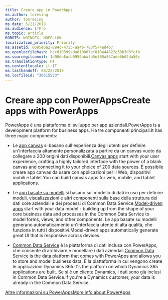 ```yaml
---
title: Creare app in PowerApps
ms.author: toresing
author: tomresing
ms.date: 5/21/2018
ms.audience: ITPro
ms.topic: article
ROBOTS: NOINDEX, NOFOLLOW
localization_priority: Priority
ms.assetid: 0095e6a2-884c-4733-aa4b-783f574ad4b7
ms.openlocfilehash: bccd19399ada810007ef810444822e58b3d3fcfb
ms.sourcegitcommit: 1d98db8acb9959aba3b5e308a567ade6b62da56c
ms.translationtype: HT
ms.contentlocale: it-IT
ms.lasthandoff: 08/22/2019
ms.locfileid: "36515523"
---
```

# <a name="create-apps-with-powerapps"></a><span data-ttu-id="f0815-102">Creare app con PowerApps</span><span class="sxs-lookup"><span data-stu-id="f0815-102">Create apps with PowerApps</span></span>

<span data-ttu-id="f0815-103">PowerApps è una piattaforma di sviluppo per app aziendali.</span><span class="sxs-lookup"><span data-stu-id="f0815-103">PowerApps is a development platform for business apps.</span></span> <span data-ttu-id="f0815-104">Ha tre componenti principali:</span><span class="sxs-lookup"><span data-stu-id="f0815-104">It has three major components:</span></span> 
  
- <span data-ttu-id="f0815-105">Le [app canvas](https://go.microsoft.com/fwlink/?linkid=874495) si basano sull'esperienza degli utenti per definire un'interfaccia altamente personalizzata a partire da un canvas vuoto da collegare a 200 origini dati disponibili.</span><span class="sxs-lookup"><span data-stu-id="f0815-105">[Canvas apps](https://go.microsoft.com/fwlink/?linkid=874495) start with your user experience, crafting a highly tailored interface with the power of a blank canvas and connecting it to your choice of 200 data sources.</span></span> <span data-ttu-id="f0815-106">È possibile creare app canvas da usare con applicazioni per il Web, dispositivi mobili e tablet.</span><span class="sxs-lookup"><span data-stu-id="f0815-106">You can build canvas apps for web, mobile, and tablet applications.</span></span> 
    
- <span data-ttu-id="f0815-107">Le [app basate su modelli](https://go.microsoft.com/fwlink/?linkid=874496) si basano sul modello di dati in uso per definire moduli, visualizzazioni e altri componenti sulla base della struttura dei dati core aziendali e dei processi di Common Data Service.</span><span class="sxs-lookup"><span data-stu-id="f0815-107">[Model-driven apps](https://go.microsoft.com/fwlink/?linkid=874496) start with your data model - building up from the shape of your core business data and processes in the Common Data Service to model forms, views, and other components.</span></span> <span data-ttu-id="f0815-108">Le app basate su modelli generano automaticamente un'interfaccia utente di alta qualità, che funziona in tutti i dispositivi.</span><span class="sxs-lookup"><span data-stu-id="f0815-108">Model-driven apps automatically generate great UI that is responsive across devices.</span></span> 
    
- <span data-ttu-id="f0815-109">[Common Data Service](https://go.microsoft.com/fwlink/?linkid=874497) è la piattaforma di dati inclusa con PowerApps, che consente di archiviare e modellare i dati aziendali.</span><span class="sxs-lookup"><span data-stu-id="f0815-109">[Common Data Service](https://go.microsoft.com/fwlink/?linkid=874497) is the data platform that comes with PowerApps and allows you to store and model business data.</span></span> <span data-ttu-id="f0815-110">È la piattaforma in cui vengono create le applicazioni Dynamics 365.</span><span class="sxs-lookup"><span data-stu-id="f0815-110">It's the platform on which Dynamics 365 applications are built.</span></span> <span data-ttu-id="f0815-111">Se si è un cliente Dynamics, i dati sono già inclusi in Common Data Service.</span><span class="sxs-lookup"><span data-stu-id="f0815-111">If you're a Dynamics customer, your data is already in the Common Data Service.</span></span> 
    
[<span data-ttu-id="f0815-112">Altre informazioni su PowerApps</span><span class="sxs-lookup"><span data-stu-id="f0815-112">More info about PowerApps</span></span>](https://go.microsoft.com/fwlink/?linkid=874498)
  

